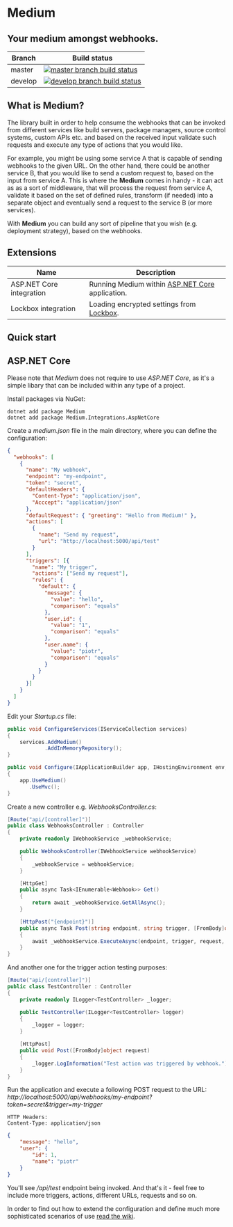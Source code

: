 # Medium

## Your medium amongst webhooks.

|Branch             |Build status                                                  
|-------------------|-----------------------------------------------------
|master             |[![master branch build status](https://api.travis-ci.org/noordwind/Medium.svg?branch=master)](https://travis-ci.org/noordwind/Medium)
|develop            |[![develop branch build status](https://api.travis-ci.org/noordwind/Medium.svg?branch=develop)](https://travis-ci.org/noordwind/Medium/branches)


**What is Medium?**
----------------

The library built in order to help consume the webhooks that can be invoked from different services like build servers, package managers, source control systems, custom APIs etc. 
and based on the received input validate such requests and execute any type of actions that you would like.

For example, you might be using some service A that is capable of sending webhooks to the given URL. On the other hand, there could be another service B, that you would like to 
send a custom request to, based on the input from service A. This is where the **Medium** comes in handy - it can act as as a sort of middleware, that will process the 
request from service A, validate it based on the set of defined rules, transform (if needed) into a separate object and eventually send a request to the service B (or more services).

With **Medium** you can build any sort of pipeline that you wish (e.g. deployment strategy), based on the webhooks.


**Extensions**
----------------

|Name                      |Description   
|--------------------------|-----------------------------------------------------                                    
|ASP.NET Core integration  |Running Medium within [ASP.NET Core](https://www.asp.net/core) application.
|Lockbox integration       |Loading encrypted settings from [Lockbox](https://getlockbox.com).


**Quick start**
----------------

**ASP.NET Core**
----------------

Please note that *Medium* does not require to use *ASP.NET Core*, as it's a simple libary that can be included within any type of a project.

Install packages via NuGet:
```
dotnet add package Medium
dotnet add package Medium.Integrations.AspNetCore
```

Create a *medium.json* file in the main directory, where you can define the configuration:
```json
{
  "webhooks": [
    {
      "name": "My webhook",
      "endpoint": "my-endpoint",
      "token": "secret",
      "defaultHeaders": {
        "Content-Type": "application/json",
        "Acccept": "application/json"
      },
      "defaultRequest": { "greeting": "Hello from Medium!" },
      "actions": [
        {
          "name": "Send my request",
          "url": "http://localhost:5000/api/test"
        }
      ],
      "triggers": [{
        "name": "My trigger",
        "actions": ["Send my request"],
        "rules": {
          "default": {
            "message": {
              "value": "hello",
              "comparison": "equals"
            }, 
            "user.id": {
              "value": "1",
              "comparison": "equals"
            }, 
            "user.name": {
              "value": "piotr",
              "comparison": "equals"
            }
          }
        }
      }]
    }
  ]
}
```

Edit your *Startup.cs* file:

```cs
public void ConfigureServices(IServiceCollection services)
{
    services.AddMedium()
            .AddInMemoryRepository();
}

public void Configure(IApplicationBuilder app, IHostingEnvironment env, ILoggerFactory loggerFactory)
{
    app.UseMedium()
       .UseMvc();
}
```

Create a new controller e.g. *WebhooksController.cs*:

```cs
[Route("api/[controller]")]
public class WebhooksController : Controller
{
    private readonly IWebhookService _webhookService;

    public WebhooksController(IWebhookService webhookService)
    {
        _webhookService = webhookService;
    }

    [HttpGet]
    public async Task<IEnumerable<Webhook>> Get()
    {
        return await _webhookService.GetAllAsync();
    }

    [HttpPost("{endpoint}")]
    public async Task Post(string endpoint, string trigger, [FromBody]object request, string token)
    {
        await _webhookService.ExecuteAsync(endpoint, trigger, request, token);
    }
}
```

And another one for the trigger action testing purposes:

```cs
[Route("api/[controller]")]
public class TestController : Controller
{
    private readonly ILogger<TestController> _logger;

    public TestController(ILogger<TestController> logger)
    {
        _logger = logger;
    }

    [HttpPost]
    public void Post([FromBody]object request)
    {
        _logger.LogInformation("Test action was triggered by webhook.");
    }
}
```

Run the application and execute a following POST request to the URL: *http://localhost:5000/api/webhooks/my-endpoint?token=secret&trigger=my-trigger*
```
HTTP Headers:
Content-Type: application/json
```
```json
{
	"message": "hello",
	"user": {
		"id": 1, 
		"name": "piotr"
	}
}
```

You'll see */api/test* endpoint being invoked. And that's it - feel free to include more triggers, actions, different URLs, requests and so on.

In order to find out how to extend the configuration and define much more sophisticated scenarios of use [read the wiki](https://github.com/noordwind/Medium/wiki).


